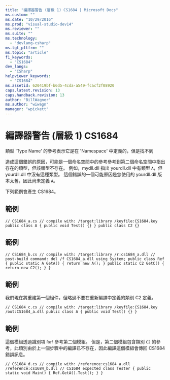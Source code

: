 ```yaml
---
title: "編譯器警告 (層級 1) CS1684 | Microsoft Docs"
ms.custom: ""
ms.date: "10/29/2016"
ms.prod: "visual-studio-dev14"
ms.reviewer: ""
ms.suite: ""
ms.technology: 
  - "devlang-csharp"
ms.tgt_pltfrm: ""
ms.topic: "article"
f1_keywords: 
  - "CS1684"
dev_langs: 
  - "CSharp"
helpviewer_keywords: 
  - "CS1684"
ms.assetid: 620419bf-b6d5-4cda-a549-fcacf2f08920
caps.latest.revision: 13
caps.handback.revision: 13
author: "BillWagner"
ms.author: "wiwagn"
manager: "wpickett"
---
```

# 編譯器警告 (層級 1) CS1684
類型 'Type Name' 的參考表示它是在 'Namespace' 中定義的，但是找不到  
  
 造成這個錯誤的原因，可能是一個命名空間中的參考參考到第二個命名空間中指出存在的類型，但該類型不存在。 例如，mydll.dll 指出 yourdll.dll 中有類型 `A`，但 yourdll.dll 中沒有這種類型。 這個錯誤的一個可能原因是您使用的 yourdll.dll 版本太舊，因此尚未定義 `A`。  
  
 下列範例會產生 CS1684。  
  
## 範例  
  
```  
// CS1684_a.cs // compile with: /target:library /keyfile:CS1684.key public class A { public void Test() {} } public class C2 {}  
```  
  
## 範例  
  
```  
// CS1684_b.cs // compile with: /target:library /r:cs1684_a.dll // post-build command: del /f CS1684_a.dll using System; public class Ref { public static A GetA() { return new A(); } public static C2 GetC() { return new C2(); } }  
```  
  
## 範例  
 我們現在將重建第一個組件，但略過不要在重新編譯中定義的類別 C2 定義。  
  
```  
// CS1684_c.cs // compile with: /target:library /keyfile:CS1684.key /out:CS1684_a.dll public class A { public void Test() {} }  
```  
  
## 範例  
 這個模組透過識別項 `Ref` 參考第二個模組。 但是，第二個模組包含類別 `C2` 的參考，此類別由於上一個步驟中的編譯已不存在，因此編譯這個模組會傳回 CS1684 錯誤訊息。  
  
```  
// CS1684_d.cs // compile with: /reference:cs1684_a.dll /reference:cs1684_b.dll // CS1684 expected class Tester { public static void Main() { Ref.GetA().Test(); } }  
```